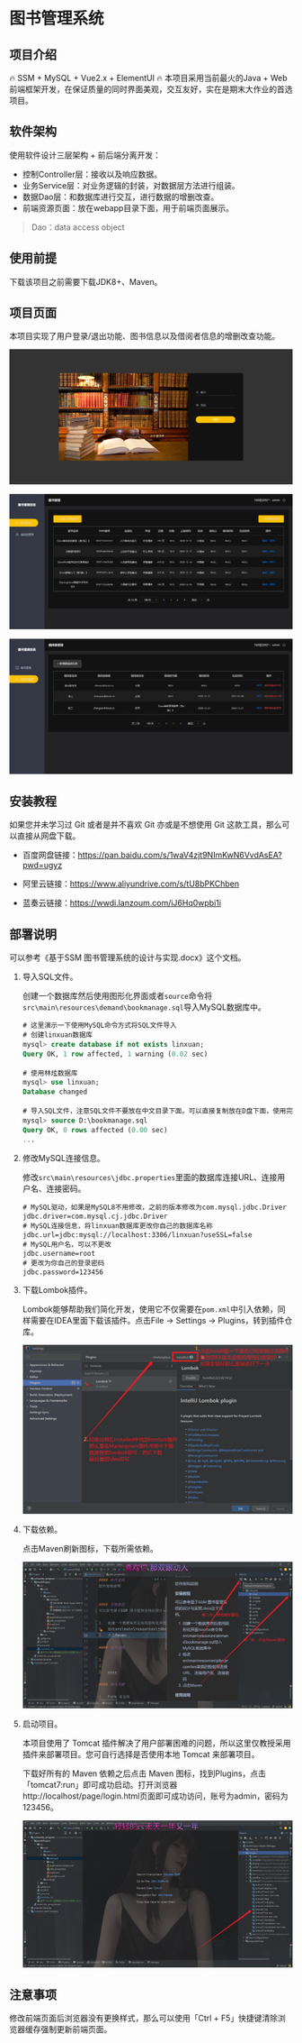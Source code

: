 # 图书管理系统

## 项目介绍
🔥 SSM + MySQL + Vue2.x + ElementUI 🔥
本项目采用当前最火的Java + Web前端框架开发，在保证质量的同时界面美观，交互友好，实在是期末大作业的首选项目。

## 软件架构

使用软件设计三层架构 + 前后端分离开发：

* 控制Controller层：接收以及响应数据。
* 业务Service层：对业务逻辑的封装，对数据层方法进行组装。
* 数据Dao层：和数据库进行交互，进行数据的增删改查。
* 前端资源页面：放在webapp目录下面，用于前端页面展示。

> Dao：data access object

## 使用前提

下载该项目之前需要下载JDK8+、Maven。

## 项目页面

本项目实现了用户登录/退出功能、图书信息以及借阅者信息的增删改查功能。

![](.\src\main\resources\img\2-1.png)

![](.\src\main\resources\img\2-2.png)

![](.\src\main\resources\img\2-3.png)

## 安装教程

如果您并未学习过 Git 或者是并不喜欢 Git 亦或是不想使用 Git 这款工具，那么可以直接从网盘下载。

- 百度网盘链接：https://pan.baidu.com/s/1waV4zjt9NImKwN6VvdAsEA?pwd=ugyz 

- 阿里云链接：https://www.aliyundrive.com/s/tU8bPKChben
- 蓝奏云链接：https://wwdi.lanzoum.com/iJ6Hq0wpbi1i

## 部署说明

可以参考《基于SSM 图书管理系统的设计与实现.docx》这个文档。

1. 导入SQL文件。

   创建一个数据库然后使用图形化界面或者`source`命令将`src\main\resources\demand\bookmanage.sql`导入MySQL数据库中。

   ```sql
   # 这里演示一下使用MySQL命令方式将SQL文件导入
   # 创建linxuan数据库
   mysql> create database if not exists linxuan;
   Query OK, 1 row affected, 1 warning (0.02 sec)
   
   # 使用林炫数据库
   mysql> use linxuan;
   Database changed
   
   # 导入SQL文件，注意SQL文件不要放在中文目录下面。可以直接复制放在D盘下面，使用完之后删除掉。
   mysql> source D:\bookmanage.sql
   Query OK, 0 rows affected (0.00 sec)
   ...
   ```

2. 修改MySQL连接信息。

   修改`src\main\resources\jdbc.properties`里面的数据库连接URL、连接用户名、连接密码。

   ```properties
   # MySQL驱动，如果是MySQL8不用修改，之前的版本修改为com.mysql.jdbc.Driver
   jdbc.driver=com.mysql.cj.jdbc.Driver
   # MySQL连接信息，将linxuan数据库更改你自己的数据库名称
   jdbc.url=jdbc:mysql://localhost:3306/linxuan?useSSL=false
   # MySQL用户名，可以不更改
   jdbc.username=root
   # 更改为你自己的登录密码
   jdbc.password=123456
   ```

3. 下载Lombok插件。

   Lombok能够帮助我们简化开发，使用它不仅需要在`pom.xml`中引入依赖，同样需要在IDEA里面下载该插件。点击File -> Settings -> Plugins，转到插件仓库。

   ![](.\src\main\resources\img\1-2下载Lombok插件.png)

4. 下载依赖。

   点击Maven刷新图标，下载所需依赖。

   ![](.\src\main\resources\img\1-1Maven刷新.png)

5. 启动项目。

   本项目使用了 Tomcat 插件解决了用户部署困难的问题，所以这里仅教授采用插件来部署项目。您可自行选择是否使用本地 Tomcat 来部署项目。

   下载好所有的 Maven 依赖之后点击 Maven 图标，找到Plugins，点击「tomcat7:run」即可成功启动。打开浏览器http://localhost/page/login.html页面即可成功访问，账号为admin，密码为123456。

   ![](.\src\main\resources\img\1-3启动项目.png)

## 注意事项

修改前端页面后浏览器没有更换样式，那么可以使用「Ctrl + F5」快捷键清除浏览器缓存强制更新前端页面。
